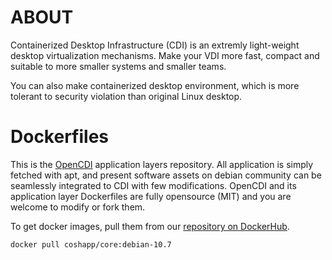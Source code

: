 # ABOUT

Containerized Desktop Infrastructure (CDI) is an extremly light-weight desktop virtualization mechanisms. 
Make your VDI more fast, compact and suitable to more smaller systems and smaller teams.

You can also make containerized desktop environment, which is more tolerant to security violation than original Linux desktop.

# Dockerfiles

This is the [OpenCDI](https://github.com/opencdi/opencdi-scripts) application layers repository.
All application is simply fetched with apt, and present software assets on debian community can be seamlessly integrated to CDI with few modifications.
OpenCDI and its application layer Dockerfiles are fully opensource (MIT) and you are welcome to modify or fork them.

To get docker images, pull them from our [repository on DockerHub](https://hub.docker.com/u/coshapp).

```
docker pull coshapp/core:debian-10.7
```

